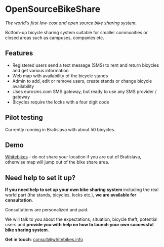 OpenSourceBikeShare
============
*The world's first low-cost and open source bike sharing system.*

Bottom-up bicycle sharing system suitable for smaller communities or closed areas such as campuses, companies etc.

Features
----------
* Registered users send a text message (SMS) to rent and return bicycles and get various information
* Web map with availability of the bicycle stands
* Admin to add, edit or remove users, create stands or change bicycle availability
* Uses eurosms.com SMS gateway, but ready to use any SMS provider / gateway
* Bicycles require the locks with a four digit code

Pilot testing
---------
Currently running in Bratislava with about 50 bicycles.

Demo
---------
[Whitebikes](http://whitebikes.info) - do not share your location if you are out of Bratislava, otherwise map will jump out of the bike share area.

Need help to set it up?
---------
**If you need help to set up your own bike sharing system** including the real world part (the stands, bicycles, locks etc.), **we are available for consultation**.

Consultations are personalized and paid.

We will talk to you about the expectations, situation, bicycle theft, potential users and **provide you with help on how to launch your own successful bike sharing system**.

**Get in touch**: [consult@whitebikes.info](mailto:consult@whitebikes.info)